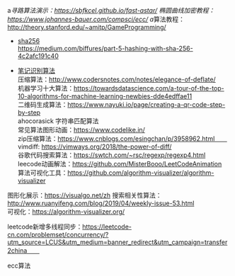 a*寻路算法演示：https://sbfkcel.github.io/fast-astar/
椭圆曲线加密教程：https://www.johannes-bauer.com/compsci/ecc/
a*算法教程：http://theory.stanford.edu/~amitp/GameProgramming/

 - [sha256](https://webassemblycode.com/sha256-books-implementation/)    
 https://medium.com/biffures/part-5-hashing-with-sha-256-4c2afc191c40

 - [笔记识别算法](https://jackschaedler.github.io/handwriting-recognition/)  
 压缩算法：http://www.codersnotes.com/notes/elegance-of-deflate/  
 机器学习十大算法：https://towardsdatascience.com/a-tour-of-the-top-10-algorithms-for-machine-learning-newbies-dde4edffae11  
 二维码生成算法：https://www.nayuki.io/page/creating-a-qr-code-step-by-step  
 ahocorasick 字符串匹配算法  
 常见算法图形动画：https://www.codelike.in/  
 zip压缩算法：https://www.cnblogs.com/esingchan/p/3958962.html　　  
 vimdiff: https://vimways.org/2018/the-power-of-diff/  
 谷歌代码搜索算法：https://swtch.com/~rsc/regexp/regexp4.html    
 leecode动画解法：https://github.com/MisterBooo/LeetCodeAnimation    
 算法可视化工具：https://github.com/algorithm-visualizer/algorithm-visualizer  

图形化展示：https://visualgo.net/zh
搜索相关性算法：http://www.ruanyifeng.com/blog/2019/04/weekly-issue-53.html  
可视化：https://algorithm-visualizer.org/  

leetcode新增多线程同步：https://leetcode-cn.com/problemset/concurrency/?utm_source=LCUS&utm_medium=banner_redirect&utm_campaign=transfer2china　　

ecc算法
